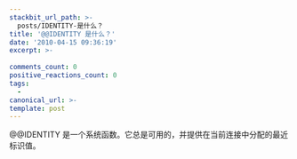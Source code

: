 ```yaml
---
stackbit_url_path: >-
  posts/IDENTITY-是什么？
title: '@@IDENTITY 是什么？'
date: '2010-04-15 09:36:19'
excerpt: >-
  
comments_count: 0
positive_reactions_count: 0
tags: 
  - 
canonical_url: >-
template: post
---
```

<p>@@IDENTITY 是一个系统函数。它总是可用的，并提供在当前连接中分配的最近标识值。</p>